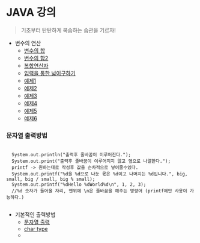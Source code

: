 # JAVA 강의
>기초부터 탄탄하게
>복습하는 습관을 기르자!

* 변수의 연산
  - [변수의 합](0518/Add.java)
  - [변수의 합2](0518/Add2.java)
  - [복합연산자](0519/InDec.java)
  - [입력을 통한 넓이구하기](0518/CircleArea.java)
  - [예제1](0518/Ex.java)
  - [예제2](0518/Ex1.java)
  - [예제3](0518/Ex2.java)
  - [예제4](0518/Ex3.java)
  - [예제5](0518/Ex5.java)
  - [예제6](0518/Ex6.java)


### 문자열 출력방법

  <pre><code>
  System.out.println("출력후 줄바꿈이 이루어진다.");
  System.out.print("출력후 줄바꿈이 이루어지지 않고 옆으로 나열한다.");
  printf -> 원하는대로 작성후 값을 순차적으로 넣어줄수있다.
  System.out.printf("%d을 %d으로 나눈 몫은 %d이고 나머지는 %d입니다.", big, small, big / small, big % small);
  System.out.printf("%dHello %dWorld%d\n", 1, 2, 3);  
  //%d 숫자가 들어올 자리, 맨위에 \n은 줄바꿈을 해주는 명령어 (printf에만 사용이 가능하다.)
  </code></pre>

* 기본적인 출력방법
  - [문자열 출력](0518/Hello.java)
  - [char type](0519/CharType.java)
  - 


